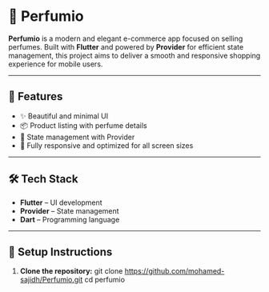 # 🌸 Perfumio

**Perfumio** is a modern and elegant e-commerce app focused on selling perfumes. Built with **Flutter** and powered by **Provider** for efficient state management, this project aims to deliver a smooth and responsive shopping experience for mobile users.

---

## 🚀 Features

- ✨ Beautiful and minimal UI
- 📦 Product listing with perfume details
- 🔄 State management with Provider
- 📱 Fully responsive and optimized for all screen sizes

---

## 🛠 Tech Stack

- **Flutter** – UI development
- **Provider** – State management
- **Dart** – Programming language

---

## 🔧 Setup Instructions

1. **Clone the repository:**
   git clone https://github.com/mohamed-sajidh/Perfumio.git
   cd perfumio
